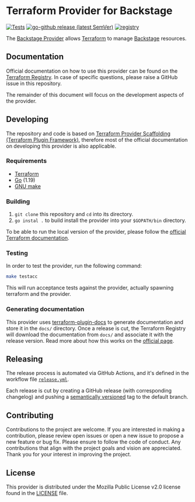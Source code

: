 # Terraform Provider for Backstage

[![Tests](https://github.com/tdabasinskas/terraform-provider-backstage/actions/workflows/test.yml/badge.svg)](https://github.com/tdabasinskas/terraform-provider-backstage/actions/workflows/test.yml)
[![go-github release (latest SemVer)](https://img.shields.io/github/v/release/tdabasinskas/terraform-provider-backstage?sort=semver)](https://github.com/tdabasinskas/terraform-provider-backstage/releases)
[![registry](https://img.shields.io/static/v1?label=terraform&message=registry&color=blueviolet)](https://registry.terraform.io/providers/tdabasinskas/terraform-provider-backstage/latest)

The [Backstage Provider](https://registry.terraform.io/providers/tdabasinskas/terraform-provider-backstage/latest) allows [Terraform](https://terraform.io/) to
manage [Backstage](https://backstage.io) resources.

## Documentation

Official documentation on how to use this provider can be found on the [Terraform Registry](https://registry.terraform.io/providers/tdabasinskas/terraform-provider-backstage/latest).
In case of specific questions, please raise a GitHub issue in this repository.

The remainder of this document will focus on the development aspects of the provider.

## Developing

The repository and code is based on [Terraform Provider Scaffolding (Terraform Plugin Framework)](https://github.com/hashicorp/terraform-provider-scaffolding-framework), therefore
most of the official documentation on developing this provider is also applicable.

### Requirements

- [Terraform](https://www.terraform.io/downloads)
- [Go](https://go.dev/doc/install) (1.19)
- [GNU make](https://www.gnu.org/software/make/)

### Building

1. `git clone` this repository and `cd` into its directory.
2. `go instal .` to build install the provider into your `$GOPATH/bin` directory.

To be able to run the local version of the provider, please follow the
[official Terraform documentation](https://developer.hashicorp.com/terraform/tutorials/providers-plugin-framework/providers-plugin-framework-provider#prepare-terraform-for-local-provider-install).

### Testing

In order to test the provider, run the following command:

```bash
make testacc
```

This will run acceptance tests against the provider, actually spawning terraform and the provider.

### Generating documentation

This provider uses [terraform-plugin-docs](https://github.com/hashicorp/terraform-plugin-docs/) to generate documentation and store it in the `docs/` directory.
Once a release is cut, the Terraform Registry will download the documentation from `docs/` and associate it with the release version.
Read more about how this works on the [official page](https://www.terraform.io/registry/providers/docs).

## Releasing

The release process is automated via GitHub Actions, and it's defined in the workflow file [`release.yml`](./.github/workflows/release.yml).

Each release is cut by creating a GitHub release (with corresponding changelog) and pushing a [semantically versioned](https://semver.org/) tag to the default branch.

## Contributing

Contributions to the project are welcome. If you are interested in making a contribution, please review open issues or open a new issue to propose a new feature or bug fix.
Please ensure to follow the code of conduct. Any contributions that align with the project goals and vision are appreciated.
Thank you for your interest in improving the project.

## License

This provider is distributed under the Mozilla Public License v2.0 license found in the [LICENSE](./LICENSE) file.
